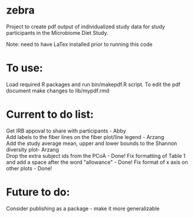 # zebra
Project to create pdf output of individualized study data for study participants in the Microbiome Diet Study.

Note: need to have LaTex installed prior to running this code

# To use:

Load required R packages and run bin/makepdf.R script.
To edit the pdf document make changes to lib/mypdf.rmd

# Current to do list:
Get IRB appoval to share with participants - Abby  
Add labels to the fiber lines on the fiber plot/line legend - Arzang  
Add the study average mean, upper and lower bounds to the Shannon diversity plot- Arzang  
Drop the extra subject ids from the PCoA - Done! 
Fix formatting of Table 1 and add a space after the word "allowance" - Done!
Fix format of x axis on other plots - Done!

# Future to do:
Consider publishing as a package - make it more generalizable
